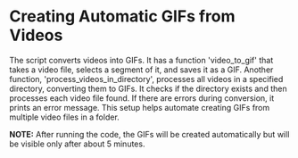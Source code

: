 # Creating Automatic GIFs from Videos

The script converts videos into GIFs. It has a function 'video_to_gif' that takes a video file, selects a segment of it, and saves it as a GIF. Another function, 'process_videos_in_directory', processes all videos in a specified directory, converting them to GIFs. It checks if the directory exists and then processes each video file found. If there are errors during conversion, it prints an error message. This setup helps automate creating GIFs from multiple video files in a folder.

**NOTE:** After running the code, the GIFs will be created automatically but will be visible only after about 5 minutes.
